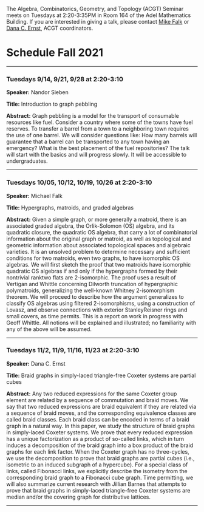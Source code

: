 The Algebra, Combinatorics, Geometry, and Topology (ACGT) Seminar meets on Tuesdays at 2:20-3:35PM in Room 164 of the Adel Mathematics Building. If you are interested in giving a talk, please contact [Mike Falk](mailto:Michael.Falk@nau.edu) or [Dana C. Ernst](http://danaernst.com), ACGT coordinators.

# Schedule Fall 2021 #

<hr>

### Tuesdays 9/14, 9/21, 9/28 at 2:20-3:10

**Speaker:** Nandor Sieben

**Title:** Introduction to graph pebbling

**Abstract:** Graph pebbling is a model for the transport of consumable resources like fuel. Consider a country where some of the towns have fuel reserves. To transfer a barrel from a town to a neighboring town requires the use of one barrel. We will consider questions like: How many barrels will guarantee that a barrel can be transported to any town having an emergency? What is the best placement of the fuel repositories? The talk will start with the basics and will progress slowly. It will be accessible to undergraduates.

<hr>

<!-- ### Tuesday 9/21 at 2:20-3:10

**Speaker:** Nandor Sieben

**Title:** Introduction to graph pebbling (continued)

**Abstract:** We barely made any progress. It's not too late to join.

<hr>

### Tuesday 9/28 at 2:20-3:10

**Speaker:** Nandor Sieben

**Title:** Introduction to graph pebbling (continued)

<hr> -->

### Tuesdays 10/05, 10/12, 10/19, 10/26 at 2:20-3:10

**Speaker:** Michael Falk

**Title:** Hypergraphs, matroids, and graded algebras

**Abstract:** Given a simple graph, or more generally a matroid, there is an
associated graded algebra, the Orlik-Solomon (OS) algebra, and its quadratic
closure, the quadratic OS algebra, that carry a lot of combinatorial information about the original graph or matroid, as well as topological and geometric
information about associated topological spaces and algebraic varieties. It is
an unsolved problem to determine necessary and sufficient conditions for two
matroids, even two graphs, to have isomorphic OS algebras.
We will first sketch the proof that two matroids have isomorphic quadratic
OS algebras if and only if the hypergraphs formed by their nontrivial ranktwo flats are 2-isomorphic. The proof uses a result of Vertigan and Whittle
concerning Dilworth truncation of hypergraphic polymatroids, generalizing the
well-known Whitney 2-isomorphism theorem. We will proceed to describe how
the argument generalizes to classify OS algebras using filtered 2-isomorphisms,
using a construction of Lovasz, and observe connections with exterior StanleyReisner rings and small covers, as time permits. This is a report on work in
progress with Geoff Whittle. All notions will be explained and illustrated; no
familiarity with any of the above will be assumed.

<hr>

<!-- ### Tuesday 10/12 at 2:20-3:10

**Speaker:** Michael Falk

**Title:** Hypergraphs, matroids, and graded algebras (continued)

**Abstract:** Given a simple graph, or more generally a matroid, there is an
associated graded algebra, the Orlik-Solomon (OS) algebra, and its quadratic
closure, the quadratic OS algebra, that carry a lot of combinatorial information about the original graph or matroid, as well as topological and geometric
information about associated topological spaces and algebraic varieties. It is
an unsolved problem to determine necessary and sufficient conditions for two
matroids, even two graphs, to have isomorphic OS algebras.
We will first sketch the proof that two matroids have isomorphic quadratic
OS algebras if and only if the hypergraphs formed by their nontrivial ranktwo flats are 2-isomorphic. The proof uses a result of Vertigan and Whittle
concerning Dilworth truncation of hypergraphic polymatroids, generalizing the
well-known Whitney 2-isomorphism theorem. We will proceed to describe how
the argument generalizes to classify OS algebras using filtered 2-isomorphisms,
using a construction of Lovasz, and observe connections with exterior StanleyReisner rings and small covers, as time permits. This is a report on work in
progress with Geoff Whittle. All notions will be explained and illustrated; no
familiarity with any of the above will be assumed.

<hr>

### Tuesday 10/19 at 2:20-3:10

**Speaker:** Michael Falk

**Title:** Hypergraphs, matroids, and graded algebras (continued)

**Abstract:** Given a simple graph, or more generally a matroid, there is an
associated graded algebra, the Orlik-Solomon (OS) algebra, and its quadratic
closure, the quadratic OS algebra, that carry a lot of combinatorial information about the original graph or matroid, as well as topological and geometric
information about associated topological spaces and algebraic varieties. It is
an unsolved problem to determine necessary and sufficient conditions for two
matroids, even two graphs, to have isomorphic OS algebras.
We will first sketch the proof that two matroids have isomorphic quadratic
OS algebras if and only if the hypergraphs formed by their nontrivial ranktwo flats are 2-isomorphic. The proof uses a result of Vertigan and Whittle
concerning Dilworth truncation of hypergraphic polymatroids, generalizing the
well-known Whitney 2-isomorphism theorem. We will proceed to describe how
the argument generalizes to classify OS algebras using filtered 2-isomorphisms,
using a construction of Lovasz, and observe connections with exterior StanleyReisner rings and small covers, as time permits. This is a report on work in
progress with Geoff Whittle. All notions will be explained and illustrated; no
familiarity with any of the above will be assumed.

<hr> -->

### Tuesdays 11/2, 11/9, 11/16, 11/23 at 2:20-3:10

**Speaker:** Dana C. Ernst

**Title:** Braid graphs in simply-laced triangle-free Coxeter systems are partial cubes

**Abstract:** Any two reduced expressions for the same Coxeter group element are related by a sequence of commutation and braid moves. We say that two reduced expressions are braid equivalent if they are related via a sequence of braid moves, and the corresponding equivalence classes are called braid classes. Each braid class can be encoded in terms of a braid graph in a natural way. In this paper, we study the structure of braid graphs in simply-laced Coxeter systems. We prove that every reduced expression has a unique factorization as a product of so-called links, which in turn induces a decomposition of the braid graph into a box product of the braid graphs for each link factor. When the Coxeter graph has no three-cycles, we use the decomposition to prove that braid graphs are partial cubes (i.e., isometric to an induced subgraph of a hypercube). For a special class of links, called Fibonacci links, we explicitly describe the isometry from the corresponding braid graph to a Fibonacci cube graph. Time permitting, we will also summarize current research with Jillian Barnes that attempts to prove that braid graphs in simply-laced triangle-free Coxeter systems are median and/or the covering graph for distributive lattices.

<hr>
